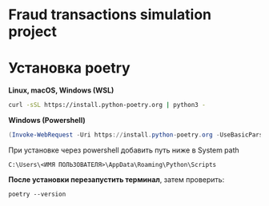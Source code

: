 # Fraud transactions simulation project

# Установка poetry

**Linux, macOS, Windows (WSL)**
```bash
curl -sSL https://install.python-poetry.org | python3 -
```

**Windows (Powershell)**
```powershell
(Invoke-WebRequest -Uri https://install.python-poetry.org -UseBasicParsing).Content | py -
```

При установке через powershell добавить путь ниже в System path
```
C:\Users\<ИМЯ ПОЛЬЗОВАТЕЛЯ>\AppData\Roaming\Python\Scripts
```

**После установки перезапустить терминал**, затем проверить:
```
poetry --version
```
